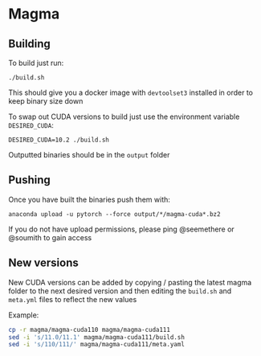 # Magma

## Building

To build just run:

```
./build.sh
```

This should give you a docker image with `devtoolset3` installed in order to keep binary size down

To swap out CUDA versions to build just use the environment variable `DESIRED_CUDA`:

```
DESIRED_CUDA=10.2 ./build.sh
```

Outputted binaries should be in the `output` folder

## Pushing

Once you have built the binaries push them with:

```
anaconda upload -u pytorch --force output/*/magma-cuda*.bz2
```

If you do not have upload permissions, please ping @seemethere or @soumith to gain access

## New versions

New CUDA versions can be added by copying / pasting the latest magma folder to the next desired version and then
editing the `build.sh` and `meta.yml` files to reflect the new values

Example:
```bash
cp -r magma/magma-cuda110 magma/magma-cuda111
sed -i 's/11.0/11.1' magma/magma-cuda111/build.sh
sed -i 's/110/111/' magma/magma-cuda111/meta.yaml
```
